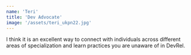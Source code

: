 ```yaml
---
name: 'Teri'
title: 'Dev Advocate'
image: '/assets/teri_ukpn22.jpg'
---
```


I think it is an excellent way to connect with individuals across different areas of specialization and learn practices
you are unaware of in DevRel.
